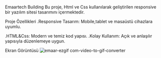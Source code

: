 Emaartech Building
Bu proje, Html ve Css kullanılarak geliştirilen responsive bir yazılım sitesi tasarımını içermektedir.

Proje Özellikleri
.Responsive Tasarım: Mobile,tablet ve masaüstü cihazlara uyumlu.

.HTML&Css: Modern ve temiz kod yapısı. .Kolay Kullanım: Açık ve anlaşılır yapısıyla düzenlemeye uygun.

Ekran Görüntüsü
![emaar-ezgif com-video-to-gif-converter](https://github.com/user-attachments/assets/908d2671-4f1d-4d21-b5ce-01dff1700d16)
